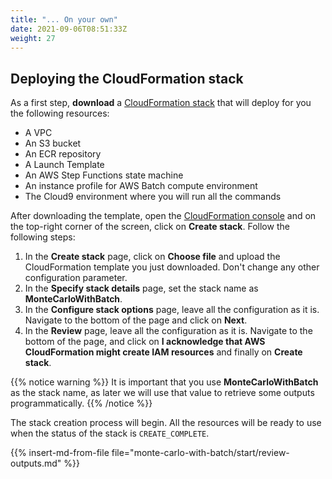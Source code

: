 ```yaml
---
title: "... On your own"
date: 2021-09-06T08:51:33Z
weight: 27
---
```


## Deploying the CloudFormation stack

As a first step, **download** a [CloudFormation stack](https://raw.githubusercontent.com/magriggs/ec2-spot-workshops/master/content/montecarlo-with-batch/montecarlo-with-batch.files/stack.yaml) that will deploy for you the following resources:

- A VPC
- An S3 bucket
- An ECR repository
- A Launch Template
- An AWS Step Functions state machine
- An instance profile for AWS Batch compute environment
- The Cloud9 environment where you will run all the commands

After downloading the template, open the [CloudFormation console](https://console.aws.amazon.com/cloudformation) and on the top-right corner of the screen, click on **Create stack**. Follow the following steps:

1. In the **Create stack** page, click on **Choose file** and upload the CloudFormation template you just downloaded. Don't change any other configuration parameter.
2. In the **Specify stack details** page, set the stack name as **MonteCarloWithBatch**.
3. In the **Configure stack options** page, leave all the configuration as it is. Navigate to the bottom of the page and click on **Next**.
4. In the **Review** page, leave all the configuration as it is. Navigate to the bottom of the page, and click on **I acknowledge that AWS CloudFormation might create IAM resources** and finally on **Create stack**.

{{% notice warning %}}
It is important that you use **MonteCarloWithBatch** as the stack name, as later we will use that value to retrieve some outputs programmatically.
{{% /notice %}}

The stack creation process will begin. All the resources will be ready to use when the status of the stack is `CREATE_COMPLETE`.

{{% insert-md-from-file file="monte-carlo-with-batch/start/review-outputs.md" %}}
